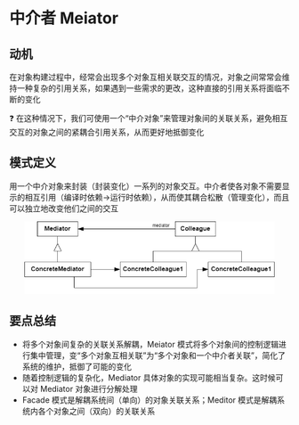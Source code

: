 # 中介者 Meiator

## 动机

在对象构建过程中，经常会出现多个对象互相关联交互的情况，对象之间常常会维持一种复杂的引用关系，如果遇到一些需求的更改，这种直接的引用关系将面临不断的变化

:question: 在这种情况下，我们可使用一个“中介对象”来管理对象间的关联关系，避免相互交互的对象之间的紧耦合引用关系，从而更好地抵御变化

## 模式定义

用一个中介对象来封装（封装变化）一系列的对象交互。中介者使各对象不需要显示的相互引用（编译时依赖->运行时依赖），从而使其耦合松散（管理变化），而且可以独立地改变他们之间的交互

<div align="center"><img src="../images/中介者模式.drawio.png" alt="中介者" height=130 width= /></div>

## 要点总结

- 将多个对象间复杂的关联关系解耦，Meiator 模式将多个对象间的控制逻辑进行集中管理，变“多个对象互相关联”为“多个对象和一个中介者关联”，简化了系统的维护，抵御了可能的变化
- 随着控制逻辑的复杂化，Mediator 具体对象的实现可能相当复杂。这时候可以对 Mediator 对象进行分解处理
- Facade 模式是解耦系统间（单向）的对象关联关系；Meditor 模式是解耦系统内各个对象之间（双向）的关联关系
